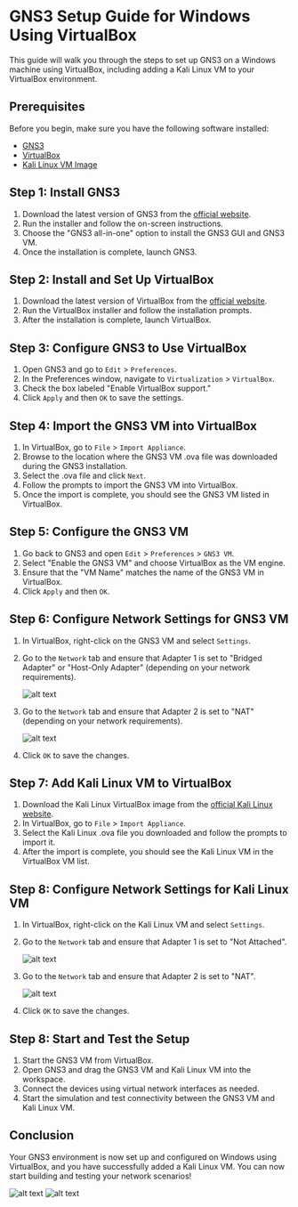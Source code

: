 # GNS3 Setup Guide for Windows Using VirtualBox

This guide will walk you through the steps to set up GNS3 on a Windows machine using VirtualBox, including adding a Kali Linux VM to your VirtualBox environment.

## Prerequisites

Before you begin, make sure you have the following software installed:

- [GNS3](https://gns3.com/software/download)
- [VirtualBox](https://www.virtualbox.org/wiki/Downloads)
- [Kali Linux VM Image](https://www.kali.org/get-kali/#kali-virtual-machines)

## Step 1: Install GNS3

1. Download the latest version of GNS3 from the [official website](https://gns3.com/software/download).
2. Run the installer and follow the on-screen instructions.
3. Choose the "GNS3 all-in-one" option to install the GNS3 GUI and GNS3 VM.
4. Once the installation is complete, launch GNS3.

## Step 2: Install and Set Up VirtualBox

1. Download the latest version of VirtualBox from the [official website](https://www.virtualbox.org/wiki/Downloads).
2. Run the VirtualBox installer and follow the installation prompts.
3. After the installation is complete, launch VirtualBox.

## Step 3: Configure GNS3 to Use VirtualBox

1. Open GNS3 and go to `Edit` > `Preferences`.
2. In the Preferences window, navigate to `Virtualization` > `VirtualBox`.
3. Check the box labeled "Enable VirtualBox support."
4. Click `Apply` and then `OK` to save the settings.

## Step 4: Import the GNS3 VM into VirtualBox

1. In VirtualBox, go to `File` > `Import Appliance`.
2. Browse to the location where the GNS3 VM .ova file was downloaded during the GNS3 installation.
3. Select the .ova file and click `Next`.
4. Follow the prompts to import the GNS3 VM into VirtualBox.
5. Once the import is complete, you should see the GNS3 VM listed in VirtualBox.

## Step 5: Configure the GNS3 VM

1. Go back to GNS3 and open `Edit` > `Preferences` > `GNS3 VM`.
2. Select "Enable the GNS3 VM" and choose VirtualBox as the VM engine.
3. Ensure that the "VM Name" matches the name of the GNS3 VM in VirtualBox.
4. Click `Apply` and then `OK`.

## Step 6: Configure Network Settings for GNS3 VM

1. In VirtualBox, right-click on the GNS3 VM and select `Settings`.
2. Go to the `Network` tab and ensure that Adapter 1 is set to "Bridged Adapter" or "Host-Only Adapter" (depending on your network requirements).

   ![alt text](image-1.png)

3. Go to the `Network` tab and ensure that Adapter 2 is set to "NAT" (depending on your network requirements).

   ![alt text](image.png)

4. Click `OK` to save the changes.

## Step 7: Add Kali Linux VM to VirtualBox

1. Download the Kali Linux VirtualBox image from the [official Kali Linux website](https://www.kali.org/get-kali/#kali-virtual-machines).
2. In VirtualBox, go to `File` > `Import Appliance`.
3. Select the Kali Linux .ova file you downloaded and follow the prompts to import it.
4. After the import is complete, you should see the Kali Linux VM in the VirtualBox VM list.

## Step 8: Configure Network Settings for Kali Linux VM

1. In VirtualBox, right-click on the Kali Linux VM and select `Settings`.
2. Go to the `Network` tab and ensure that Adapter 1 is set to "Not Attached".

   ![alt text](image-2.png)

3. Go to the `Network` tab and ensure that Adapter 2 is set to "NAT".

   ![alt text](image-3.png)

4. Click `OK` to save the changes.

## Step 8: Start and Test the Setup

1. Start the GNS3 VM from VirtualBox.
2. Open GNS3 and drag the GNS3 VM and Kali Linux VM into the workspace.
3. Connect the devices using virtual network interfaces as needed.
4. Start the simulation and test connectivity between the GNS3 VM and Kali Linux VM.

## Conclusion

Your GNS3 environment is now set up and configured on Windows using VirtualBox, and you have successfully added a Kali Linux VM. You can now start building and testing your network scenarios!

![alt text](image-4.png)
![alt text](image-5.png)
